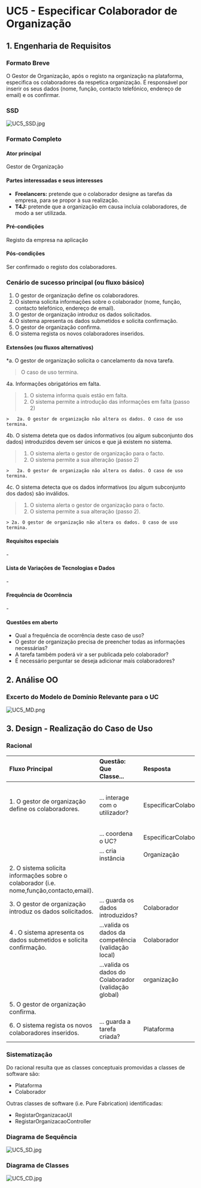 # UC5 - Especificar Colaborador de Organização

## 1. Engenharia de Requisitos

### Formato Breve

O Gestor de Organização, após o registo na organização na plataforma, especifica os colaboradores da respetica organização. É responsável por inserir os seus dados (nome, função, contacto telefónico, endereço de email) e os confirmar.

### SSD
![UC5_SSD.jpg](UC5_SSD.jpg)


### Formato Completo

#### Ator principal

Gestor de Organização

#### Partes interessadas e seus interesses
* **Freelancers:** pretende que o colaborador designe as tarefas da empresa, para se propor à sua realização.
* **T4J:** pretende que a organização em causa incluia colaboradores, de modo a ser utilizada.


#### Pré-condições
Registo da empresa na aplicação

#### Pós-condições
Ser confirmado o registo dos colaboradores.

### Cenário de sucesso principal (ou fluxo básico)

1. O gestor de organização define os colaboradores.
2. O sistema solicita informações sobre o colaborador (nome, função, contacto telefónico, endereço de email).
3. O gestor de organização introduz os dados solicitados.
4. O sistema apresenta os dados submetidos e solicita confirmação.
5. O gestor de organização confirma.
6. O sistema regista os novos colaboradores inseridos.


#### Extensões (ou fluxos alternativos)

*a. O gestor de organização solicita o cancelamento da nova tarefa.

> O caso de uso termina.

4a. Informações obrigatórios em falta.
>	1. O sistema informa quais estão em falta.
>	2. O sistema permite a introdução das informações em falta (passo 2)
>
	>	2a. O gestor de organização não altera os dados. O caso de uso termina.

4b. O sistema deteta que os dados informativos (ou algum subconjunto dos dados) introduzidos devem ser únicos e que já existem no sistema.
>	1. O sistema alerta o gestor de organização para o facto.
>	2. O sistema permite a sua alteração (passo 2)
>
	>	2a. O gestor de organização não altera os dados. O caso de uso termina.

4c. O sistema detecta que os dados informativos (ou algum subconjunto dos dados) são inválidos.
> 1. O sistema alerta o gestor de organização para o facto.
> 2. O sistema permite a sua alteração (passo 2).
>
	> 2a. O gestor de organização não altera os dados. O caso de uso termina.

#### Requisitos especiais
\-

#### Lista de Variações de Tecnologias e Dados
\-

#### Frequência de Ocorrência
\-

#### Questões em aberto

* Qual a frequência de ocorrência deste caso de uso?
* O gestor de organização precisa de preencher todas as informações necessárias?
* A tarefa também poderá vir a ser publicada pelo colaborador?
* É necessário perguntar se deseja adicionar mais colaboradores?

## 2. Análise OO

### Excerto do Modelo de Domínio Relevante para o UC

![UC5_MD.png](UC5_MD.png)

## 3. Design - Realização do Caso de Uso

### Racional

| Fluxo Principal | Questão: Que Classe... | Resposta  | Justificação  |
|:--------------  |:---------------------- |:----------|:---------------------------- |
| 1. O gestor de organização define os colaboradores.   		 |	... interage com o utilizador? | EspecificarColaboradorUI    |  Pure Fabrication, pois não se justifica atribuir esta responsabilidade a nenhuma classe existe no Modelo de Domínio. |
|  		 |	... coordena o UC?	| EspecificarColaboradorController | Controller    |
|  		 |	... cria instância | Organização   | Creator (Regra1)   |
| 2. O sistema solicita informações sobre o colaborador (i.e. nome,função,contacto,email).  		 |							 |             |                              |
| 3. O gestor de organização introduz os dados solicitados.  		 |	... guarda os dados introduzidos?  |   Colaborador | Information Expert (IE) - instância criada no passo 1     |
| 4	. O sistema apresenta os dados submetidos e solicita confirmação.   		 |	...valida os dados da competência (validação local) | Colaborador |                              |IE. Possui os seu próprios dados.|
|	 |	...valida os dados do Colaborador (validação global) | organização  | IE: A Plataforma possui/agrega Colaborador  |
| 5. O gestor de organização confirma.   		 |							 |             |                              |
| 6. O sistema regista os novos colaboradores inseridos.  		 |	... guarda a tarefa criada? | Plataforma  | IE: No MD a Plataforma possui EspecificarColaborador|

             

### Sistematização ##

 Do racional resulta que as classes conceptuais promovidas a classes de software são:

 * Plataforma
 * Colaborador


Outras classes de software (i.e. Pure Fabrication) identificadas:  

 * RegistarOrganizacaoUI  
 * RegistarOrganizacaoController


###	Diagrama de Sequência

![UC5_SD.jpg](UC5_SD.jpg)



###	Diagrama de Classes

![UC5_CD.jpg](UC5_CD.jpg)